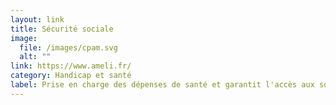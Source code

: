 ```yaml
---
layout: link
title: Sécurité sociale
image:
  file: /images/cpam.svg
  alt: ""
link: https://www.ameli.fr/
category: Handicap et santé
label: Prise en charge des dépenses de santé et garantit l'accès aux soins
---
```

